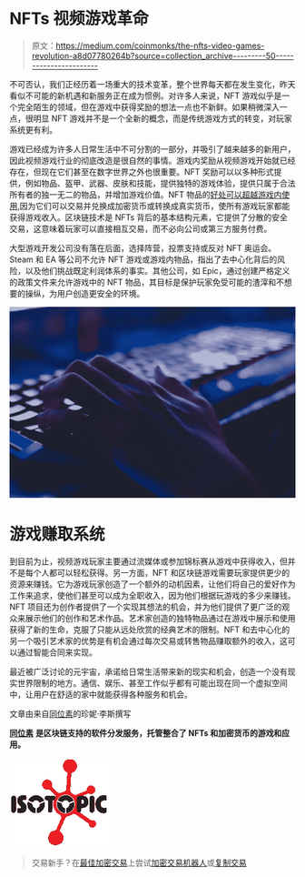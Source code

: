 # NFTs 视频游戏革命

> 原文：<https://medium.com/coinmonks/the-nfts-video-games-revolution-a8d07780264b?source=collection_archive---------50----------------------->

不可否认，我们正经历着一场重大的技术变革，整个世界每天都在发生变化，昨天看似不可能的新机遇和新服务正在成为惯例。对许多人来说，NFT 游戏似乎是一个完全陌生的领域，但在游戏中获得奖励的想法一点也不新鲜。如果稍微深入一点，很明显 NFT 游戏并不是一个全新的概念，而是传统游戏方式的转变，对玩家系统更有利。

游戏已经成为许多人日常生活中不可分割的一部分，并吸引了越来越多的新用户，因此视频游戏行业的彻底改造是很自然的事情。游戏内奖励从视频游戏开始就已经存在，但现在它们甚至在数字世界之外也很重要。NFT 奖励可以以多种形式提供，例如物品、盔甲、武器、皮肤和技能，提供独特的游戏体验，提供只属于合法所有者的独一无二的物品，并增加游戏价值。NFT 物品的[好处可以超越游戏内使用](https://isotopic.io/),因为它们可以交易并兑换成加密货币或转换成真实货币，使所有游戏玩家都能获得游戏收入。区块链技术是 NFTs 背后的基本结构元素，它提供了分散的安全交易，这意味着玩家可以直接相互交易，而不必向公司或第三方服务付费。

大型游戏开发公司没有落在后面，选择阵营，投票支持或反对 NFT 奥运会。Steam 和 EA 等公司不允许 NFT 游戏或游戏内物品，指出了去中心化背后的风险，以及他们挑战既定利润体系的事实。其他公司，如 Epic，通过创建严格定义的政策文件来允许游戏中的 NFT 物品，其目标是保护玩家免受可能的渣滓和不想要的操纵，为用户创造更安全的环境。

![](img/8ca716335b357f4f3968e24dc1f52f04.png)

# 游戏赚取系统

到目前为止，视频游戏玩家主要通过流媒体或参加锦标赛从游戏中获得收入，但并不是每个人都可以轻松获得。另一方面，NFT 和区块链游戏需要玩家提供更少的资源来赚钱。它为游戏玩家创造了一个额外的动机因素，让他们将自己的爱好作为工作来追求，使他们甚至可以成为全职收入，因为他们根据玩游戏的多少来赚钱。NFT 项目还为创作者提供了一个实现其想法的机会，并为他们提供了更广泛的观众来展示他们的创作和艺术作品。艺术家创造的独特物品通过在游戏中展示和使用获得了新的生命，克服了只能从远处欣赏的经典艺术的限制。NFT 和去中心化的另一个吸引艺术家的优势是有机会通过每次交易或转售物品赚取额外的收入，这可以通过智能合同来实现。

最近被广泛讨论的元宇宙，承诺给日常生活带来新的现实和机会，创造一个没有现实世界限制的地方。通信、娱乐、甚至工作似乎都有可能出现在同一个虚拟空间中，让用户在舒适的家中就能获得各种服务和机会。

文章由来自[同位素](https://isotopic.io/)的珍妮·李斯撰写

[**同位素**](https://isotopic.io) **是区块链支持的软件分发服务，托管整合了 NFTs 和加密货币的游戏和应用。**

![](img/3a53d45fef82b5f9fc832e2e9fe18923.png)

> 交易新手？在[最佳加密交易](/coinmonks/crypto-exchange-dd2f9d6f3769)上尝试[加密交易机器人](/coinmonks/crypto-trading-bot-c2ffce8acb2a)或[复制交易](/coinmonks/top-10-crypto-copy-trading-platforms-for-beginners-d0c37c7d698c)